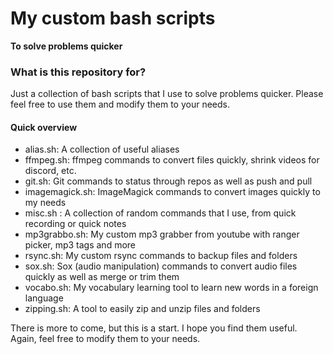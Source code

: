 # My custom bash scripts

**To solve problems quicker**

### What is this repository for?
Just a collection of bash scripts that I use to solve problems quicker.
Please feel free to use them and modify them to your needs.


#### Quick overview
- alias.sh: A collection of useful aliases
- ffmpeg.sh: ffmpeg commands to convert files quickly, shrink videos for discord, etc.
- git.sh: Git commands to status through repos as well as push and pull
- imagemagick.sh: ImageMagick commands to convert images quickly to my needs
- misc.sh : A collection of random commands that I use, from quick recording or quick notes
- mp3grabbo.sh: My custom mp3 grabber from youtube with ranger picker, mp3 tags and more
- rsync.sh: My custom rsync commands to backup files and folders
- sox.sh: Sox (audio manipulation) commands to convert audio files quickly as well as merge or trim them
- vocabo.sh: My vocabulary learning tool to learn new words in a foreign language
- zipping.sh: A tool to easily zip and unzip files and folders


There is more to come, but this is a start. I hope you find them useful.
Again, feel free to modify them to your needs.

